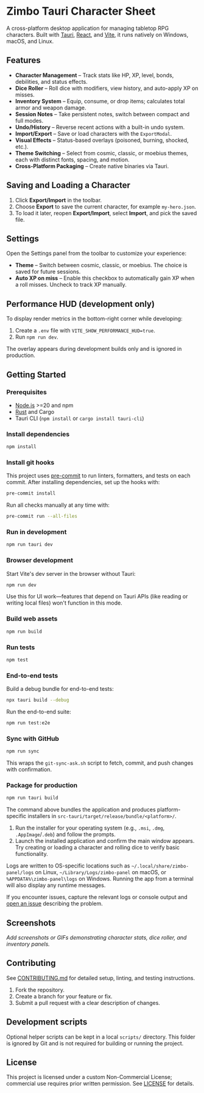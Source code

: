 # Zimbo Tauri Character Sheet

A cross-platform desktop application for managing tabletop RPG characters. Built with [Tauri](https://tauri.app/), [React](https://react.dev/), and [Vite](https://vitejs.dev/), it runs natively on Windows, macOS, and Linux.

## Features

- **Character Management** – Track stats like HP, XP, level, bonds, debilities, and status effects.
- **Dice Roller** – Roll dice with modifiers, view history, and auto-apply XP on misses.
- **Inventory System** – Equip, consume, or drop items; calculates total armor and weapon damage.
- **Session Notes** – Take persistent notes, switch between compact and full modes.
- **Undo/History** – Reverse recent actions with a built-in undo system.
- **Import/Export** – Save or load characters with the `ExportModal`.
- **Visual Effects** – Status-based overlays (poisoned, burning, shocked, etc.).
- **Theme Switching** – Select from cosmic, classic, or moebius themes, each with distinct fonts, spacing, and motion.
- **Cross-Platform Packaging** – Create native binaries via Tauri.

## Saving and Loading a Character

1. Click **Export/Import** in the toolbar.
2. Choose **Export** to save the current character, for example `my-hero.json`.
3. To load it later, reopen **Export/Import**, select **Import**, and pick the saved file.

## Settings

Open the Settings panel from the toolbar to customize your experience:

- **Theme** – Switch between cosmic, classic, or moebius. The choice is saved for future sessions.
- **Auto XP on miss** – Enable this checkbox to automatically gain XP when a roll misses. Uncheck to track XP manually.

## Performance HUD (development only)

To display render metrics in the bottom-right corner while developing:

1. Create a `.env` file with `VITE_SHOW_PERFORMANCE_HUD=true`.
2. Run `npm run dev`.

The overlay appears during development builds only and is ignored in production.

## Getting Started

### Prerequisites

- [Node.js](https://nodejs.org/) >=20 and npm
- [Rust](https://www.rust-lang.org/tools/install) and Cargo
- Tauri CLI (`npm install` or `cargo install tauri-cli`)

### Install dependencies

```bash
npm install
```

### Install git hooks

This project uses [pre-commit](https://pre-commit.com/) to run linters, formatters,
and tests on each commit. After installing dependencies, set up the hooks with:

```bash
pre-commit install
```

Run all checks manually at any time with:

```bash
pre-commit run --all-files
```

### Run in development

```bash
npm run tauri dev
```

### Browser development

Start Vite's dev server in the browser without Tauri:

```bash
npm run dev
```

Use this for UI work—features that depend on Tauri APIs (like reading or writing local files) won't function in this mode.

### Build web assets

```bash
npm run build
```

### Run tests

```bash
npm test
```

### End-to-end tests

Build a debug bundle for end-to-end tests:

```bash
npx tauri build --debug
```

Run the end-to-end suite:

```bash
npm run test:e2e
```

### Sync with GitHub

```bash
npm run sync
```

This wraps the `git-sync-ask.sh` script to fetch, commit, and push changes with confirmation.

### Package for production

```bash
npm run tauri build
```

The command above bundles the application and produces platform-specific installers in
`src-tauri/target/release/bundle/<platform>/`.

1. Run the installer for your operating system (e.g., `.msi`, `.dmg`, `.AppImage`/`.deb`) and follow the prompts.
2. Launch the installed application and confirm the main window appears. Try creating or loading a character and rolling dice to verify basic functionality.

Logs are written to OS-specific locations such as `~/.local/share/zimbo-panel/logs` on Linux, `~/Library/Logs/zimbo-panel` on macOS, or `%APPDATA%\zimbo-panel\logs` on Windows. Running the app from a terminal will also display any runtime messages.

If you encounter issues, capture the relevant logs or console output and [open an issue](../../issues) describing the problem.

## Screenshots

_Add screenshots or GIFs demonstrating character stats, dice roller, and inventory panels._

## Contributing

See [CONTRIBUTING.md](CONTRIBUTING.md) for detailed setup, linting, and testing instructions.

1. Fork the repository.
2. Create a branch for your feature or fix.
3. Submit a pull request with a clear description of changes.

## Development scripts

Optional helper scripts can be kept in a local `scripts/` directory. This folder is ignored by Git and is not required for building or running the project.

## License

This project is licensed under a custom Non-Commercial License; commercial use requires prior written permission. See [LICENSE](LICENSE) for details.
